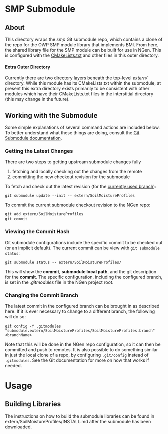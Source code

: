 # SMP Submodule

## About

This directory wraps the *smp* Git submodule repo, which contains a clone of the repo for the OWP SMP module library that implements BMI.  From here, the shared library file for the SMP module can be built for use in NGen.  This is configured with the [CMakeLists.txt](CMakeLists.txt) and other files in this outer directory.

#### Extra Outer Directory

Currently there are two directory layers beneath the top-level *extern/* directory. While this module has its CMakeLists.txt within the submodule, at present this extra directory exists primarily to be consistent with other modules which have their CMakeLists.txt files in the interstitial directory (this may change in the future).

## Working with the Submodule

Some simple explanations of several command actions are included below.  To better understand what these things are doing, consult the [Git Submodule documentation](https://git-scm.com/book/en/v2/Git-Tools-Submodules). 

### Getting the Latest Changes

There are two steps to getting upstream submodule changes fully 
  1. fetching and locally checking out the changes from the remote
  2. committing the new checkout revision for the submodule

To fetch and check out the latest revision (for the [currently used branch](#viewing-the-current-branch)):

    git submodule update --init -- extern/SoilMoistureProfiles

To commit the current submodule checkout revision to the NGen repo:

    git add extern/SoilMoistureProfiles
    git commit

### Viewing the Commit Hash

Git submodule configurations include the specific commit to be checked out (or an implicit default).  The current commit can be view with `git submodule status`:

    git submodule status -- extern/SoilMoistureProfiles/

This will show the **commit**, **submodule local path**, and the git description for the **commit**.  The specific configuration, including the configured branch, is set in the _.gitmodules_ file in the NGen project root.

### Changing the Commit Branch

The latest commit in the configured branch can be brought in as described here.  If it is ever necessary to change to a different branch, the following will do so:

    git config -f .gitmodules "submodule.extern/SoilMoistureProfiles/SoilMoistureProfiles.branch" <branchName>

Note that this will be done in the NGen repo configuration, so it can then be committed and push to remotes.  It is also possible to do something similar in just the local clone of a repo, by configuring `.git/config` instead of `.gitmodules`.  See the Git documentation for more on how that works if needed.

# Usage

## Building Libraries

The instructions on how to build the submodule libraries can be found in extern/SoilMoistureProfiles/INSTALL.md after the submodule has been downloaded.
